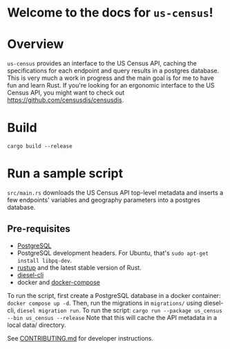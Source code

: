 Welcome to the docs for `us-census`!
====

# Overview

`us-census` provides an interface to the US Census API, caching the specifications for each
endpoint and query results in a postgres database.
This is very much a work in progress and the main goal is for me to have fun and learn Rust.
If you're looking for an ergonomic interface to the US Census API, you might want to check out
https://github.com/censusdis/censusdis.

# Build

`cargo build --release`

# Run a sample script

`src/main.rs` downloads the US Census API top-level metadata and inserts a few endpoints'
variables and geography parameters into a postgres database.

## Pre-requisites

- [PostgreSQL](https://www.postgresql.org/download/)
- PostgreSQL development headers. For Ubuntu, that's `sudo apt-get install libpq-dev`.
- [rustup](https://rustup.rs/) and the latest stable version of Rust.
- [diesel-cli](https://diesel.rs/guides/getting-started#installing-diesel-cli)
- docker and [docker-compose](https://docs.docker.com/compose/install/)

To run the script, first create a PostgreSQL database in a docker container: `docker compose up -d`.
Then, run the migrations in `migrations/` using diesel-cli, `diesel migration run`.
To run the script: `cargo run --package us_census --bin us_census --release`
Note that this will cache the API metadata in a local data/ directory.

See [CONTRIBUTING.md](CONTRIBUTING.md) for developer instructions.
